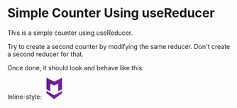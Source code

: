 # Simple Counter Using useReducer

This is a simple counter using useReducer. 

Try to create a second counter by modifying the same reducer. Don't create a second reducer for that.

Once done, it should look and behave like this:

Inline-style: 
![alt text](https://github.com/adam-p/markdown-here/raw/master/src/common/images/icon48.png "After second counter")
